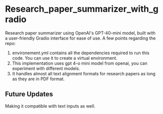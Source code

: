 # Research_paper_summarizer_with_gradio
Research paper summarizer using OpenAI's GPT-40-mini model, built with a user-friendly Gradio interface for ease of use. A few points regarding the repo:
1) environement.yml contains all the dependencies required to run this code. You can use it to create a virtual environment.
2) This implementation uses gpt 4-o mini model from openai, you can experiment with different models.
3) It handles almost all text alignment formats for research papers as long as they are in PDF format.

## Future Updates
Making it compatible with text inputs as well.
